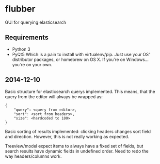 flubber
=======

GUI for querying elasticsearch


Requirements
------------
- Python 3
- PyQt5
  Which is a pain to install with virtualenv/pip. Just use your
  OS' distributor packages, or homebrew on OS X. If you're on Windows...
  you're on your own.


2014-12-10
----------
Basic structure for elasticsearch querys implemented. This means, that the
query from the editor will always be wrapped as:

    {
        "query": <query from editor>,
        "sort": <sort from headers>,
        "size": <hardcoded to 100>
    }

Basic sorting of results implemented: clicking headers changes sort field and
direction. However, this is not really working as expected.

Treeview/model expect items to always have a fixed set of fields, but search
results have dynamic fields in undefined order. Need to redo the way
headers/columns work.
